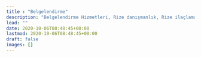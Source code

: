 ```yaml
---
title : "Belgelendirme"
description: "Belgelendirme Hizmetleri, Rize danışmanlık, Rize ilaçlama, ilaçlama, dezenfeksiyon, Sistem Belgelendirme, Çevre Danışmanlık Hizmetleri, TSE / CE İşareti Belgelendirme, Marka / Barkod Numarası Tescil İşlemleri, Güvenli Turizm Belgelendirmesi, Tarımsal Ürünlerinin Belgelendirilmesi, Gıda Sektörü Belgelendirme ile hizmetinizdeyiz."
lead: ""
date: 2020-10-06T08:48:45+00:00
lastmod: 2020-10-06T08:48:45+00:00
draft: false
images: []
---
```

